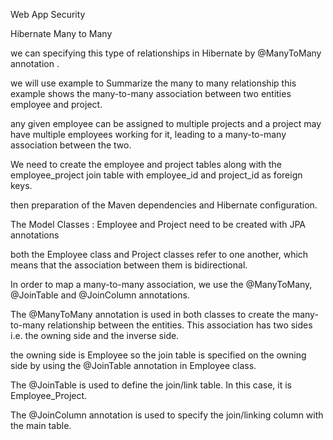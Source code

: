 Web App Security

Hibernate Many to Many

we can specifying this type of relationships in Hibernate by @ManyToMany annotation .

we will use example to Summarize the many to many relationship this example shows the many-to-many association between two entities employee and project.

any given employee can be assigned to multiple projects and a project may have multiple employees working for it, leading to a many-to-many association between the two.

We need to create the employee and project tables along with the employee_project join table with employee_id and project_id as foreign keys.

then preparation of the Maven dependencies and Hibernate configuration.

The Model Classes : Employee and Project need to be created with JPA annotations

both the Employee class and Project classes refer to one another, which means that the association between them is bidirectional.

In order to map a many-to-many association, we use the @ManyToMany, @JoinTable and @JoinColumn annotations.

The @ManyToMany annotation is used in both classes to create the many-to-many relationship between the entities.
This association has two sides i.e. the owning side and the inverse side.

the owning side is Employee so the join table is specified on the owning side by using the @JoinTable annotation in Employee class.

The @JoinTable is used to define the join/link table. In this case, it is Employee_Project.

The @JoinColumn annotation is used to specify the join/linking column with the main table.

